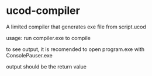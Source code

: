 # ucod-compiler
A limited compiler that generates exe file from script.ucod

usage:
run compiler.exe to compile

to see output, it is recomended to open program.exe with ConsolePauser.exe

output should be the return value
